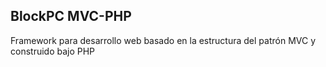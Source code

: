 ## BlockPC MVC-PHP
Framework para desarrollo web basado en la estructura del patrón MVC y construido bajo PHP